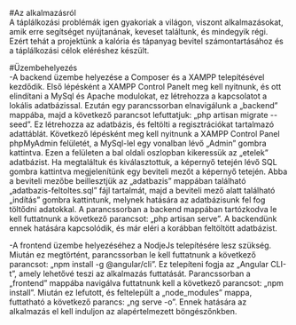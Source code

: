 #Az alkalmazásról  
A táplálkozási problémák igen gyakoriak a világon, viszont alkalmazásokat, amik erre segítséget nyújtanának, keveset találtunk, és mindegyik régi. Ezért tehát a projektünk a kalória és tápanyag bevitel számontartásához és a táplálkozási célok eléréshez készült.

#Üzembehelyezés  
-A backend üzembe helyezése a Composer és a XAMPP telepítésével kezdődik. Első lépésként a XAMPP Control Panelt meg kell nyitnunk, és ott elindítani a MySql és Apache modulokat, ez létrehozza a kapcsolatot a lokális adatbázissal. Ezután egy parancssorban elnavigálunk a „backend” mappába, majd a következő parancsot lefuttatjuk: „php artisan migrate --seed”. Ez létrehozza az adatbázis, és feltölti a regisztrációkat tartalmazó adattáblát. Következő lépésként meg kell nyitnunk a XAMPP Control Panel phpMyAdmin felületét, a MySql-lel egy vonalban lévő „Admin” gombra kattintva. Ezen a felületen a bal oldali oszlopban kikeressük az „etelek” adatbázist. Ha megtaláltuk és kiválasztottuk, a képernyő tetején lévő SQL gombra kattintva megjelenítünk egy beviteli mezőt a képernyő tetején. Abba a beviteli mezőbe beillesztjük az „adatbazis” mappában található „adatbazis-feltoltes.sql” fájl tartalmát, majd a beviteli mező alatt található „indítás” gombra kattintunk, melynek hatására az adatbázisunk fel fog töltődni adatokkal. A parancssorban a backend mappában tartózkodva le kell futtatnunk a következő parancsot: „php artisan serve”. A backendünk ennek hatására kapcsolódik, és már eléri a korábban feltöltött adatbázist.

-A frontend üzembe helyezéséhez a NodjeJs telepítésére lesz szükség. Miután ez megtörtént, parancssorban le kell futtatnunk a következő parancsot: „npm install -g @angular/cli”. Ez telepíteni fogja az „Angular CLI-t”, amely lehetővé teszi az alkalmazás futtatását. Parancssorban a „frontend” mappába navigálva futtatnunk kell a következő parancsot: „npm install”. Miután ez lefutott, és feltelepült a „node_modules” mappa, futtatható a következő parancs: „ng serve -o”. Ennek hatására az alkalmazás el kell induljon az alapértelmezett böngészőnkben.
